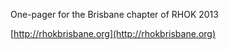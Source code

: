 One-pager for the Brisbane chapter of RHOK 2013

[http://rhokbrisbane.org](http://rhokbrisbane.org)
